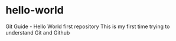 # hello-world
Git Guide - Hello World first repository
This is my first time trying to understand Git and Github
